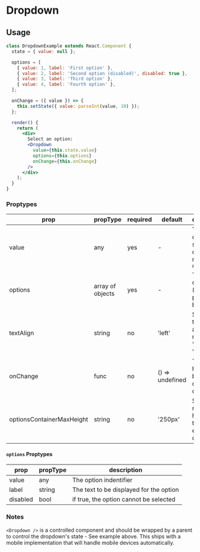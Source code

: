 # Dropdown

## Usage

```jsx
class DropdownExample extends React.Component {
  state = { value: null };

  options = [
    { value: 1, label: 'First option' },
    { value: 2, label: 'Second option (disabled)', disabled: true },
    { value: 3, label: 'Third option' },
    { value: 4, label: 'Fourth option' },
  ];

  onChange = ({ value }) => {
    this.setState({ value: parseInt(value, 10) });
  };

  render() {
    return (
      <div>
        Select an option:
        <Dropdown
          value={this.state.value}
          options={this.options}
          onChange={this.onChange}
        />
      </div>
    );
  }
}
```

<!-- STORY -->

### Proptypes

| prop                      | propType         | required | default         | description                                           |
| ------------------------- | ---------------- | -------- | --------------- | ----------------------------------------------------- |
| value                     | any              | yes      | -               | The currently selected option. Can mount as `null`    |
| options                   | array of objects | yes      | -               | The list of options (see proptypes below)             |
| textAlign                 | string           | no       | 'left'          | Specifies text alignment - must be 'left' or 'center' |
| onChange                  | func             | no       | () => undefined | The handler to be invoked on option change            |
| optionsContainerMaxHeight | string           | no       | '250px'         | Specifies maximum height of the expanded dropdown     |

#### `options` Proptypes

| prop     | propType | description                             |
| -------- | -------- | --------------------------------------- |
| value    | any      | The option indentifier                  |
| label    | string   | The text to be displayed for the option |
| disabled | bool     | if true, the option cannot be selected  |

### Notes

`<Dropdown />` is a controlled component and should be wrapped by a parent to control the dropdown's state - See example above. This ships with a mobile implementation that will handle mobile devices automatically.
